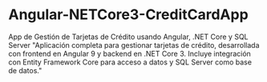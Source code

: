 # Angular-NETCore3-CreditCardApp
App de Gestión de Tarjetas de Crédito usando Angular, .NET Core y SQL Server "Aplicación completa para gestionar tarjetas de crédito, desarrollada con frontend en Angular 9 y backend en .NET Core 3. Incluye integración con Entity Framework Core para acceso a datos y SQL Server como base de datos."
